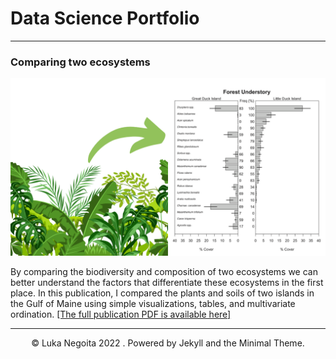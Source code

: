 # Data Science Portfolio
---

### Comparing two ecosystems

<center><img src="/images/Duck islands thumb.png"></center>

By comparing the biodiversity and composition of two ecosystems we can better understand the factors that differentiate these ecosystems in the first place. In this publication, I compared the plants and soils of two islands in the Gulf of Maine using simple visualizations, tables, and multivariate ordination.
<a href="https://www.lukanegoita.com/uploads/1/3/5/3/13537361/negoita_et_al_2016b.pdf">[The full publication PDF is available here]</a>





---
<center>© Luka Negoita 2022 . Powered by Jekyll and the Minimal Theme.</center>
